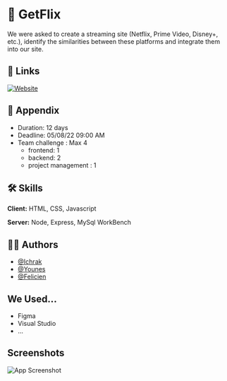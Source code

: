
# 🧠 GetFlix

We were asked to create a streaming site (Netflix, Prime Video, Disney+, etc.), identify the similarities between these platforms and integrate them into our site.



## 🔗 Links
[![Website](https://img.shields.io/badge/HTML-239120?style=for-the-badge&logo=html5&logoColor=white)]()



## 🚀 Appendix

- Duration: 12 days
- Deadline: 05/08/22 09:00 AM
- Team challenge : Max 4
    - frontend: 1
    - backend: 2
    - project management : 1


## 🛠 Skills
**Client:** HTML, CSS, Javascript

**Server:** Node, Express, MySql WorkBench


## 👯‍♀️ Authors

- [@Ichrak](https://github.com/AIchrak)
- [@Younes](https://github.com/ElmiriYounes)
- [@Felicien](https://github.com/feldeh)


## We Used...

- Figma
- Visual Studio
- ...
## Screenshots

![App Screenshot](https://media.giphy.com/media/nwleaG1TObWsE/giphy.gif)

